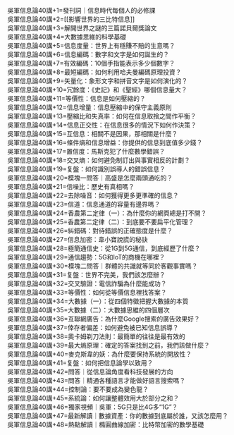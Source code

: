吳軍信息論40講+1=發刊詞｜信息時代每個人的必修課<br>
吳軍信息論40講+2=[[影響世界的三比特信息]]<br>
吳軍信息論40講+3=解開世界之謎的三篇諾貝爾獎論文<br>
吳軍信息論40講+4=大數據思維的科學基礎<br>
吳軍信息論40講+5=信息度量：世界上有穩賺不賠的生意嗎？<br>
吳軍信息論40講+6=信息編碼：數字和文字是如何誕生的？<br>
吳軍信息論40講+7=有效編碼：10個手指能表示多少個數字？<br>
吳軍信息論40講+8=最短編碼：如何利用哈夫曼編碼原理投資？<br>
吳軍信息論40講+9=矢量化：象形文字和拼音文字是如何演化的？<br>
吳軍信息論40講+10=冗餘度：《史記》和《聖經》哪個信息量大？<br>
吳軍信息論40講+11=等價性：信息是如何壓縮的？<br>
吳軍信息論40講+12=信息增量：信息壓縮中的保守主義原則<br>
吳軍信息論40講+13=壓縮比和失真率：如何在信息取捨之間作平衡？<br>
吳軍信息論40講+14=信息正交性：在信息很多的情況下如何作決策？<br>
吳軍信息論40講+15=互信息：相關不是因果，那相關是什麼？<br>
吳軍信息論40講+16=條件熵和信息增益：你提供的信息到底值多少錢？<br>
吳軍信息論40講+17=置信度：馬斯克犯了什麼數學錯誤？<br>
吳軍信息論40講+18=交叉熵：如何避免制訂出與事實相反的計劃？<br>
吳軍信息論40講+19=复盤：如何識別誤導人的錯誤信息？<br>
吳軍信息論40講+20=模塊一問答｜高盛是怎麼兩頭通吃的？<br>
吳軍信息論40講+21=信噪比：歷史有真相嗎？<br>
吳軍信息論40講+22=去除噪音：如何獲得更多更準確的信息？<br>
吳軍信息論40講+23=信道：信息通道的容量有邊界嗎？<br>
吳軍信息論40講+24=香農第二定律（一）：為什麼你的網頁總是打不開？<br>
吳軍信息論40講+25=香農第二定律（二）：到底要不要扁平化管理？<br>
吳軍信息論40講+26=糾錯碼：對待錯誤的正確態度是什麼？<br>
吳軍信息論40講+27=信息加密：韋小寶說謊的秘訣<br>
吳軍信息論40講+28=極簡通信史：從1G到5G通信，到底經歷了什麼？<br>
吳軍信息論40講+29=通信趨勢：5G和IoT的商機在哪裡？<br>
吳軍信息論40講+30=模塊二問答｜群體的共識就等同於客觀事實嗎？<br>
吳軍信息論40講+31=复盤：世界不完美，我們該怎麼辦？<br>
吳軍信息論40講+32=交叉驗證：電信詐騙為什麼能成功？<br>
吳軍信息論40講+33=等價性：如何從等價信息裡找答案？<br>
吳軍信息論40講+34=大數據（一）：從四個特徵把握大數據的本質<br>
吳軍信息論40講+35=大數據（二）：大數據思維的四個層次<br>
吳軍信息論40講+36=互聯網廣告：為什麼Google搜索的廣告效果好？<br>
吳軍信息論40講+37=倖存者偏差：如何避免被已知信息誤導？<br>
吳軍信息論40講+38=奧卡姆剃刀法則：最簡單的往往是最有效的<br>
吳軍信息論40講+39=最大熵原理：確定的答案找到之前，我們該做什麼？<br>
吳軍信息論40講+40=麥克斯韋的妖：為什麼要保持系統的開放性？<br>
吳軍信息論40講+41=复盤：如何把信息論學以致用？<br>
吳軍信息論40講+42=問答｜從信息論角度看科技發展的方向<br>
吳軍信息論40講+43=問答｜精通各種語言才能做好語言搜索嗎？<br>
吳軍信息論40講+44=控制論：要不要成為變色龍？<br>
吳軍信息論40講+45=系統論：如何讓整體效用大於部分之和？<br>
吳軍信息論40講+46=獨家視頻｜吳軍：5G只是比4G多“1G”？<br>
吳軍信息論40講+47=最新解讀｜數據資產：你的數據到底屬於誰，又該怎麼用？<br>
吳軍信息論40講+48=熱點解讀｜橢圓曲線加密：比特幣加密的數學基礎<br>